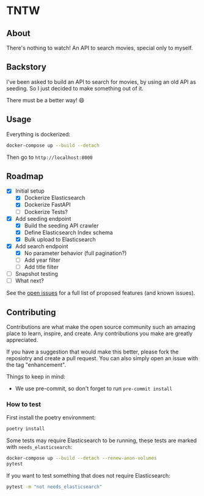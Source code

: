 # TNTW

## About

There's nothing to watch!
An API to search movies, special only to myself.

## Backstory

I've been asked to build an API to search for movies, by using an old API
as seeding. So I just decided to make something out of it.

There must be a better way! :smile:

## Usage

Everything is dockerized:

```sh
docker-compose up --build --detach
```

Then go to `http://localhost:8000`

## Roadmap

- [x] Initial setup
  - [x] Dockerize Elasticsearch
  - [x] Dockerize FastAPI
  - [ ] Dockerize Tests?
- [x] Add seeding endpoint
  - [x] Build the seeding API crawler
  - [x] Define Elasticsearch Index schema
  - [x] Bulk upload to Elasticsearch
- [x] Add search endpoint
  - [x] No parameter behavior (full pagination?)
  - [ ] Add year filter
  - [ ] Add title filter
- [ ] Snapshot testing
- [ ] What next?

See the [open issues][open-issues] for a full list of
proposed features (and known issues).

## Contributing

Contributions are what make the open source community such an amazing place
to learn, inspire, and create.
Any contributions you make are greatly appreciated.

If you have a suggestion that would make this better, please fork
the reposiotry and create a pull request. You can also simply open
an issue with the tag "enhancement".

Things to keep in mind:

- We use pre-commit, so don't forget to run `pre-commit install`

### How to test

First install the poetry environment:

```sh
poetry install
```

Some tests may require Elasticsearch to be running, these tests are
marked with `needs_elasticsearch`:

```sh
docker-compose up --build --detach --renew-anon-volumes
pytest
```

If you want to test something that does not require Elasticsearch:

```sh
pytest -m "not needs_elasticsearch"
```

[open-issues]: https://github.com/nramirezuy/tntw/issues
